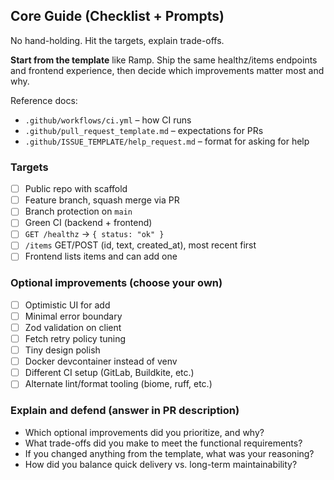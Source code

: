 ## Core Guide (Checklist + Prompts)

No hand-holding. Hit the targets, explain trade-offs.

**Start from the template** like Ramp. Ship the same healthz/items endpoints and frontend experience, then decide which improvements matter most and why.

Reference docs:
- `.github/workflows/ci.yml` – how CI runs
- `.github/pull_request_template.md` – expectations for PRs
- `.github/ISSUE_TEMPLATE/help_request.md` – format for asking for help

### Targets

- [ ] Public repo with scaffold
- [ ] Feature branch, squash merge via PR
- [ ] Branch protection on `main`
- [ ] Green CI (backend + frontend)
- [ ] `GET /healthz` → `{ status: "ok" }`
- [ ] `/items` GET/POST (id, text, created_at), most recent first
- [ ] Frontend lists items and can add one

### Optional improvements (choose your own)

- [ ] Optimistic UI for add
- [ ] Minimal error boundary
- [ ] Zod validation on client
- [ ] Fetch retry policy tuning
- [ ] Tiny design polish
- [ ] Docker devcontainer instead of venv
- [ ] Different CI setup (GitLab, Buildkite, etc.)
- [ ] Alternate lint/format tooling (biome, ruff, etc.)

### Explain and defend (answer in PR description)

- Which optional improvements did you prioritize, and why?
- What trade-offs did you make to meet the functional requirements?
- If you changed anything from the template, what was your reasoning?
- How did you balance quick delivery vs. long-term maintainability?


